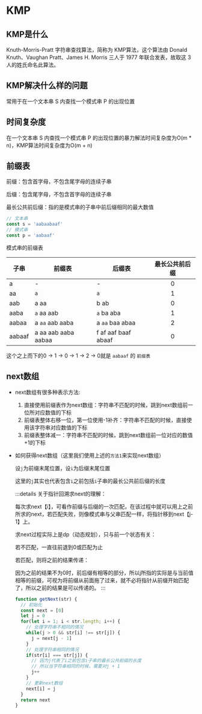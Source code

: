 # KMP

## KMP是什么

Knuth-Morris-Pratt 字符串查找算法，简称为 KMP算法，这个算法由 Donald Knuth、Vaughan Pratt、James H. Morris 三人于 1977 年联合发表，故取这 3 人的姓氏命名此算法。

## KMP解决什么样的问题

常用于在一个文本串 S 内查找一个模式串 P 的出现位置

## 时间复杂度

在一个文本串 S 内查找一个模式串 P 的出现位置的暴力解法时间复杂度为O(m * n)，KMP算法时间复杂度为O(m + n)

## 前缀表

前缀：包含首字母，不包含尾字母的连续子串

后缀：包含尾字母，不包含首字母的连续子串

最长公共前后缀：指的是模式串的子串中前后缀相同的最大数值

```js
// 文本串
const s = 'aabaabaaf'
// 模式串
const p = 'aabaaf'
```

模式串的前缀表

| 子串   | 前缀表               | 后缀表                | 最长公共前后缀 |
|--------|---------------------|---------------------|:--------------:|
| a      | -                   | -                   | 0              |
| aa     | `a`                 | `a`                 | 1              |
| aab    | a aa                | b ab                | 0              |
| aaba   | `a` aa aab          | `a` ba aba          | 1              |
| aabaa  | a `aa` aab aaba     | a `aa` baa abaa     | 2              |
| aabaaf | a aa aab aaba aabaa | f af aaf baaf abaaf | 0              |

这个之上而下的0 -> 1 -> 0 -> 1 -> 2 -> 0就是 `aabaaf` 的 `前缀表`

## next数组

- next数组有很多种表示方法:

  1. 直接使用前缀表作为next数组：字符串不匹配的时候，跳到next数组前一位所对应数值的下标
  2. 前缀表整体右移一位，第一位使用-1补齐：字符串不匹配的时候，直接使用该字符串对应数值的下标
  3. 前缀表整体减一：字符串不匹配的时候，跳到next数组前一位对应的数值+1的下标

- 如何获得next数组（这里我们使用上述的`方法1`来实现next数组）

  设`j`为前缀末尾位置，设`i`为后缀末尾位置

  这里的`j`其实也代表包含`i`之前包括`i`子串的最长公共前后缀的长度

  :::details
  关于指针回溯求next的理解：

  每次求next【i】，可看作前缀与后缀的一次匹配，在该过程中就可以用上之前所求的next，若匹配失败，则像模式串与父串匹配一样，将指针移到next【j-1】上。

  求next过程实际上是dp（动态规划），只与前一个状态有关：

  若不匹配，一直往前退到0或匹配为止

  若匹配，则将之前的结果传递：

  因为之前的结果不为0时，前后缀有相等的部分，所以j所指的实际是与当前值相等的前缀，可视为将前缀从前面拖了过来，就不必将指针从前缀开始匹配了，所以之前的结果是可以传递的。
  :::

  ```js
  function getNext(str) {
    // 初始化
    const next = [0]
    let j = 0
    for(let i = 1; i < str.length; i++) {
      // 处理字符串不相同的情况
      while(j > 0 && str[i] !== str[j]) {
        j = next[j - 1]
      }
      // 处理字符串相同的情况
      if(str[i] === str[j]) {
        // 因为j代表了i之前包含i子串的最长公共前缀的长度
        // 所以当字符串相同的时候，需要对j + 1
        j++
      }
      // 更新next数组
      next[i] = j
    }
    return next
  }
  ```
